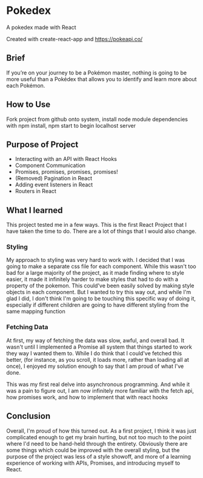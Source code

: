 # Pokedex

A pokedex made with React

Created with create-react-app and https://pokeapi.co/

## Brief

If you’re on your journey to be a Pokémon master, nothing is going to be more useful than a Pokédex that allows you to identify and learn more about each Pokémon.

## How to Use

Fork project from github onto system, install node module dependencies with npm install, npm start to begin localhost server

## Purpose of Project

- Interacting with an API with React Hooks
- Component Communication
- Promises, promises, promises, promises!
- (Removed) Pagination in React
- Adding event listeners in React
- Routers in React

## What I learned

This project tested me in a few ways. This is the first React Project that I have taken the time to do. There are a lot of things that I would also change.

### Styling

My approach to styling was very hard to work with. I decided that I was going to make a separate css file for each component. While this wasn't too bad for a large majority of the project, as it made finding where to style easier, it made it infinitely harder to make styles that had to do with a property of the pokemon. This could've been easily solved by making style objects in each component. But I wanted to try this way out, and while I'm glad I did, I don't think I'm going to be touching this specific way of doing it, especially if different children are going to have different styling from the same mapping function

### Fetching Data

At first, my way of fetching the data was slow, awful, and overall bad. It wasn't until I implemented a Promise all system that things started to work they way I wanted them to. While I do think that I could've fetched this better, (for instance, as you scroll, it loads more, rather than loading all at once), I enjoyed my solution enough to say that I am proud of what I've done.

This was my first real delve into asynchronous programming. And while it was a pain to figure out, I am now infinitely more familiar with the fetch api, how promises work, and how to implement that with react hooks

## Conclusion

Overall, I'm proud of how this turned out. As a first project, I think it was just complicated enough to get my brain hurting, but not too much to the point where I'd need to be hand-held through the entirety. Obviously there are some things which could be improved with the overall styling, but the purpose of the project was less of a style showoff, and more of a learning experience of working with APIs, Promises, and introducing myself to React.
